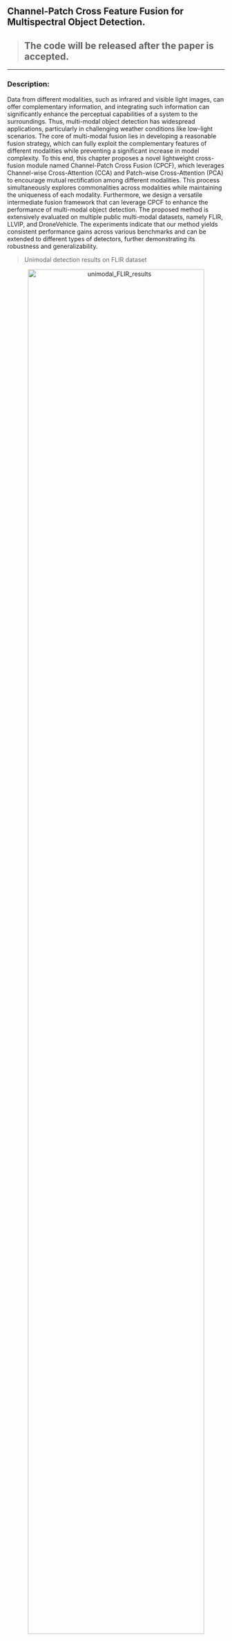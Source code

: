 ## Channel-Patch Cross Feature Fusion for Multispectral Object Detection.

> ## The code will be released after the paper is accepted.
-----------------------------------------------------------------------------------------------------------------

### Description:
Data from different modalities, such as infrared and visible light images, can offer complementary information, and integrating such information can significantly enhance the perceptual capabilities of a system to the surroundings. Thus, multi-modal object detection has widespread applications, particularly in challenging weather conditions like low-light scenarios. The core of multi-modal fusion lies in developing a reasonable fusion strategy, which can fully exploit the complementary features of different modalities while preventing a significant increase in model complexity. To this end, this chapter proposes a novel lightweight cross-fusion module named Channel-Patch Cross Fusion (CPCF), which leverages Channel-wise Cross-Attention (CCA) and Patch-wise Cross-Attention (PCA) to encourage mutual rectification among different modalities. This process simultaneously explores commonalities across modalities while maintaining the uniqueness of each modality. Furthermore, we design a versatile intermediate fusion framework that can leverage CPCF to enhance the performance of multi-modal object detection. The proposed method is extensively evaluated on multiple public multi-modal datasets, namely FLIR, LLVIP, and DroneVehicle. The experiments indicate that our method yields consistent performance gains across various benchmarks and can be extended to different types of detectors, further demonstrating its robustness and generalizability.

> Unimodal detection results on FLIR dataset
<div align="center">
<img src="resources/unimodal_FLIR.gif" width=90% alt="unimodal_FLIR_results"/>
</div>

> Multimodal detection results on FLIR dataset
<div align="center">
<img src="resources/multimodal_FLIR.gif" width=90% alt="multimodal_FLIR_results"/>
</div>

> Unimodal detection results on DroneVehicle dataset
<div align="center">
<img src="resources/unimodal_DroneVehicle.gif" width=90% alt="unimodal_DroneVehicle_results"/>
</div>

> Multimodal detection results on DroneVehicle dataset
<div align="center">
<img src="resources/multimodal_DroneVehicle.gif" width=90% alt="multimodal_DroneVehicle_results"/>
</div>

-----------------------------------------------------------------------------------------------------------------

## Setup Environment
For this project, we used python 3.8.16. Pytorch 1.13.1 and all experiments were executed on a NVIDIA RTX 3090.

We recommend setting up a new virtual environment:

 ```bash
 conda create -n CPCF python=3.8.16
 conda install pytorch==1.13.1 torchvision==0.14.1 pytorch-cuda=11.7 -c pytorch -c nvidia
 ```

 In that environment, you should config the mmdetection related packages:

 ```bash
 pip install -U openmim
 mim install mmengine
 mim install "mmcv>=2.0.0"
```

Then, the required packages for this project can be installed by running:

```bash
 pip install -r requirements.txt
```

-----------------------------------------------------------------------------------------------------------------
## Setup Datasets
__Aligned FLIR dataset__ can be downloaded from [Google Drive](https://drive.google.com/file/d/1y4M7CdX79mudMWLpfPAmacVOVFbHNkAC/view?usp=drive_link) 

After downloading the dataset, you shoud convert the dataset to COCO format by running the following command:

```bash
python tools/dataset_converters/FLIR2coco.py
```

__LLVIP dataset__ can be obtained from this [repo](https://github.com/bupt-ai-cz/LLVIP)

After downloading the dataset, you shoud convert the dataset to COCO format by running the following command:

```bash
python tools/dataset_converters/LLVIP2coco.py
```

__DroneVehicle dataset__ can be obtained from this [repo](https://github.com/SunYM2020/UA-CMDet#dronevehicle-dataset) (You should also download the coco format annotations)

Images in DroneVehicle dataset are paded on four sides, so you should crop the images by running the following command:

```bash
python tools/dataset_converters/DroneVehicle/crop_images.py
``` 

The final folder structure should look like this:

```
repo
├── ...
├── data
│   ├── align (FLIR dataset)
│   │   ├── annotations
│   │   ├── JPEGImages
│   │   ├── ...
│   ├── LLVIP
│   │   ├── annotations
│   │   ├── infrared
│   │   ├── visible
│   │   ├── ...
│   ├── DroneVehicle
│   │   ├── annotations
│   │   ├── train
│   │   ├── val
│   │   ├── test
│   │   ├── ...
│   ├── ...
├── ...
```
-----------------------------------------------------------------------------------------------------------------

## Training
```bash
python tools/train.py ${CONFIG_FILE}
```

## Testing
To reproduce the results on FLIR dataset, you can download the pre-trained models from [Google Drive](https://drive.google.com/file/d/1DilatfayXrpMGPW7bi9SBjHh1SPA_phH/view?usp=sharing) and put them in the `work_dirs` folder. Then, you can run the following command to test the model:

```bash
python tools/test.py configs/yolox/yolox_s_8xb8_FLIR_cross.py work_dirs/best_checkpoint.pth 
```

To reproduce the results on LLVIP dataset, you can download the pre-trained models from [Google Drive](https://drive.google.com/file/d/1hL0Idw-vBNpElATos4DX0vTSg3OCVA8M/view?usp=sharing) and put them in the `work_dirs` folder. Then, you can run the following command to test the model:

```bash
python tools/test.py configs/yolox/yolox_s_8xb8_LLVIP_cross.py work_dirs/best_checkpoint.pth 
```

## Acknowledgement

We acknowledge [MMDetection](https://github.com/open-mmlab/mmdetection) and [MMRotation](https://github.com/open-mmlab/mmrotate) for their open-source codebase that allowed us to implement our method quickly.

## Citation

If you find this project useful in your research, please consider cite:

```latex
Comming soon
```

## License

This project is released under the [Apache 2.0 license](LICENSE).




